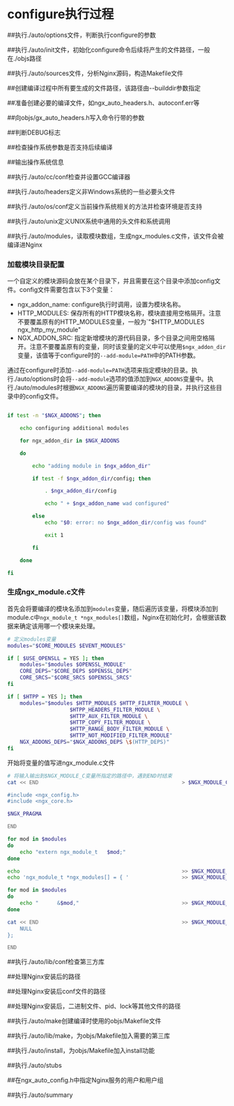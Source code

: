 # configure执行过程
##执行./auto/options文件，判断执行configure的参数

##执行./auto/init文件，初始化configure命令后续将产生的文件路径，一般在./objs路径

##执行./auto/sources文件，分析Nginx源码，构造Makefile文件

##创建编译过程中所有要生成的文件路径，该路径由--builddir参数指定

##准备创建必要的编译文件，如ngx_auto_headers.h、autoconf.err等

##向objs/gx_auto_headers.h写入命令行带的参数

##判断DEBUG标志

##检查操作系统参数是否支持后续编译

##输出操作系统信息

##执行./auto/cc/conf检查并设置GCC编译器

##执行./auto/headers定义非Windows系统的一些必要头文件

##执行./auto/os/conf定义当前操作系统相关的方法并检查环境是否支持

##执行./auto/unix定义UNIX系统中通用的头文件和系统调用

##执行./auto/modules，读取模块数组，生成ngx_modules.c文件，该文件会被编译进Nginx

### 加载模块目录配置

一个自定义的模块源码会放在某个目录下，并且需要在这个目录中添加config文件。config文件需要包含以下3个变量：
* ngx\_addon_name: configure执行时调用，设置为模块名称。
* HTTP\_MODULES: 保存所有的HTTP模块名称，模块直接用空格隔开。注意不要覆盖原有的HTTP\_MODULES变量，一般为`"$HTTP\_MODULES ngx\_http\_my\_module"
* NGX\_ADDON\_SRC: 指定新增模块的源代码目录，多个目录之间用空格隔开。注意不要覆盖原有的变量，同时该变量的定义中可以使用`$ngx_addon_dir`变量，该值等于configure时的`--add-module=PATH`中的PATH参数。

通过在configure时添加`--add-module=PATH`选项来指定模块的目录。执行./auto/options时会将`--add-module`选项的值添加到`NGX_ADDONS`变量中。执行./auto/modules时根据`NGX_ADDONS`遍历需要编译的模块的目录，并执行这些目录中的config文件。

```sh

if test -n "$NGX_ADDONS"; then

    echo configuring additional modules

    for ngx_addon_dir in $NGX_ADDONS

    do

        echo "adding module in $ngx_addon_dir"

        if test -f $ngx_addon_dir/config; then

            . $ngx_addon_dir/config

            echo " + $ngx_addon_name wad configured"

        else
            echo "$0: error: no $ngx_addon_dir/config was found"

            exit 1

        fi

    done

fi
```

### 生成ngx_module.c文件
首先会将要编译的模块名添加到`modules`变量，随后遍历该变量，将模块添加到module.c中`ngx_module_t *ngx_modules[]`数组，Nginx在初始化时，会根据该数据来确定该用哪一个模块来处理。

```sh
# 定义modules变量
modules="$CORE_MODULES $EVENT_MODULES"

if [ $USE_OPENSLL = YES ]; then
    modules="$modules $OPENSSL_MODULE"
    CORE_DEPS="$CORE_DEPS $OPENSSL_DEPS"
    CORE_SRCS="$CORE_SRCS $OPENSSL_SRCS"
fi

if [ $HTPP = YES ]; then
    modules="$modules $HTTP_MODULES $HTTP_FILRTER_MOUDLE \
                    $HTPP_HEADERS_FILTER_MODULE \
                    $HTTP_AUX_FILTER_MODULE \
                    $HTTP_COPY_FILTER_MODULE \
                    $HTTP_RANGE_BODY_FILTER_MODULE \
                    $HTTP_NOT_MODIFIED_FILTER_MODULE"
    NGX_ADDONS_DEPS="$NGX_ADDONS_DEPS \$(HTTP_DEPS)"
fi
```

开始将变量的值写进ngx_module.c文件

```sh
# 将输入输出到$NGX_MODULE_C变量所指定的路径中，遇到END时结束
cat << END                                              > $NGX_MODULE_C

#include <ngx_config.h>
#include <ngx_core.h>

$NGX_PRAGMA

END

for mod in $modules
do 
    echo "extern ngx_module_t   $mod;"
done

echo                                                    >> $NGX_MODULE_C
echo 'ngx_module_t *ngx_modules[] = { '                 >> $NGX_MODULE_C

for mod in $modules
do
    echo "      &$mod,"                                 >> $NGX_MODULE_C
done

cat << END                                              >> $NGX_MODULE_C
    NULL
};

END

```

##执行./auto/lib/conf检查第三方库

##处理Nginx安装后的路径

##处理Nginx安装后conf文件的路径

##处理Nginx安装后，二进制文件、pid、lock等其他文件的路径

##执行./auto/make创建编译时使用的objs/Makefile文件

##执行./auto/lib/make，为objs/Makefile加入需要的第三库

##执行./auto/install，为objs/Makefile加入install功能

##执行./auto/stubs

##在ngx_auto_config.h中指定Nginx服务的用户和用户组

##执行./auto/summary


